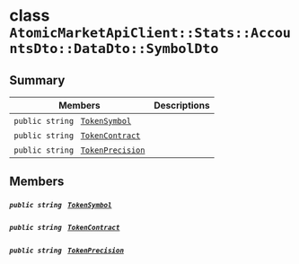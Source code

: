 # class `AtomicMarketApiClient::Stats::AccountsDto::DataDto::SymbolDto` 

## Summary

 Members                                | Descriptions                                
----------------------------------------|---------------------------------------------
`public string ` [`TokenSymbol`](#class_atomic_market_api_client_1_1_stats_1_1_accounts_dto_1_1_data_dto_1_1_symbol_dto_1ac419f589d08baa34f7be58d065aa4a88) | 
`public string ` [`TokenContract`](#class_atomic_market_api_client_1_1_stats_1_1_accounts_dto_1_1_data_dto_1_1_symbol_dto_1a60296df624437b2197677dbab4480131) | 
`public string ` [`TokenPrecision`](#class_atomic_market_api_client_1_1_stats_1_1_accounts_dto_1_1_data_dto_1_1_symbol_dto_1a491e9a6b984b4ee8a1891f61f094352c) | 

## Members

##### `public string ` [`TokenSymbol`](#class_atomic_market_api_client_1_1_stats_1_1_accounts_dto_1_1_data_dto_1_1_symbol_dto_1ac419f589d08baa34f7be58d065aa4a88) 

##### `public string ` [`TokenContract`](#class_atomic_market_api_client_1_1_stats_1_1_accounts_dto_1_1_data_dto_1_1_symbol_dto_1a60296df624437b2197677dbab4480131) 

##### `public string ` [`TokenPrecision`](#class_atomic_market_api_client_1_1_stats_1_1_accounts_dto_1_1_data_dto_1_1_symbol_dto_1a491e9a6b984b4ee8a1891f61f094352c) 

